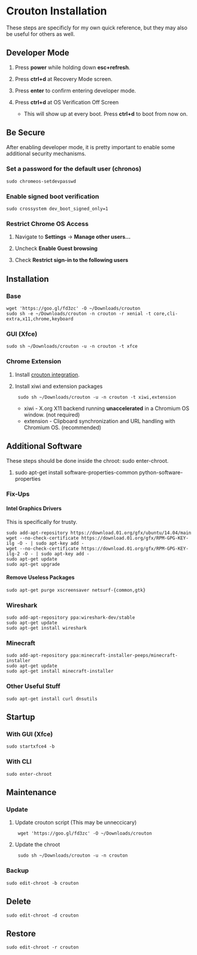 # Crouton Installation

These steps are specificly for my own quick reference, but they may also be useful for others as well.

## Developer Mode

1. Press **power** while holding down **esc+refresh**.

1. Press **ctrl+d** at Recovery Mode screen.

1. Press **enter** to confirm entering developer mode.

1. Press **ctrl+d** at OS Verification Off Screen

    * This will show up at every boot.  Press **ctrl+d** to boot from now on.

## Be Secure

After enabling developer mode, it is pretty important to enable some additional security mechanisms.

### Set a password for the default user (chronos)

	sudo chromeos-setdevpasswd

### Enable signed boot verification

	sudo crossystem dev_boot_signed_only=1

### Restrict Chrome OS Access

1. Navigate to **Settings** -> **Manage other users...**

1. Uncheck **Enable Guest browsing**

1. Check **Restrict sign-in to the following users**

## Installation

### Base

	wget 'https://goo.gl/fd3zc' -O ~/Downloads/crouton
	sudo sh -e ~/Downloads/crouton -n crouton -r xenial -t core,cli-extra,x11,chrome,keyboard

### GUI (Xfce)

	sudo sh ~/Downloads/crouton -u -n crouton -t xfce

### Chrome Extension

1. Install [crouton integration](https://chrome.google.com/webstore/detail/crouton-integration/gcpneefbbnfalgjniomfjknbcgkbijom).

1. Install xiwi and extension packages

		sudo sh ~/Downloads/crouton -u -n crouton -t xiwi,extension

	* xiwi - X.org X11 backend running **unaccelerated** in a Chromium OS window. (not required)
	* extension - Clipboard synchronization and URL handling with Chromium OS. (recommended)

## Additional Software

These steps should be done inside the chroot: sudo enter-chroot.  

1. sudo apt-get install software-properties-common python-software-properties

### Fix-Ups

#### Intel Graphics Drivers

This is specifically for trusty.

	sudo add-apt-repository https://download.01.org/gfx/ubuntu/14.04/main
	wget --no-check-certificate https://download.01.org/gfx/RPM-GPG-KEY-ilg -O - | sudo apt-key add -
	wget --no-check-certificate https://download.01.org/gfx/RPM-GPG-KEY-ilg-2 -O - | sudo apt-key add -
	sudo apt-get update
	sudo apt-get upgrade

#### Remove Useless Packages

	sudo apt-get purge xscreensaver netsurf-{common,gtk}

### Wireshark

	sudo add-apt-repository ppa:wireshark-dev/stable
	sudo apt-get update
	sudo apt-get install wireshark

### Minecraft

	sudo add-apt-repository ppa:minecraft-installer-peeps/minecraft-installer
	sudo apt-get update
	sudo apt-get install minecraft-installer

### Other Useful Stuff

	sudo apt-get install curl dnsutils

## Startup

### With GUI (Xfce)

	sudo startxfce4 -b

### With CLI
	
	sudo enter-chroot

## Maintenance

### Update

1. Update crouton script (This may be unneccicary)

		wget 'https://goo.gl/fd3zc' -O ~/Downloads/crouton

1. Update the chroot

		sudo sh ~/Downloads/crouton -u -n crouton

### Backup

	sudo edit-chroot -b crouton

## Delete

	sudo edit-chroot -d crouton

## Restore

	sudo edit-chroot -r crouton
